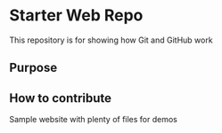 # Starter Web Repo

This repository is for showing how Git and GitHub work

## Purpose

## How to contribute 

Sample website with plenty of files for demos
